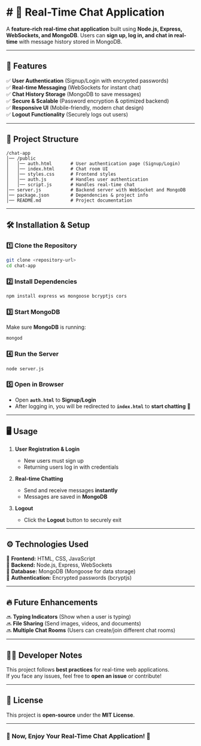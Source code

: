<h1># 💬 Real-Time Chat Application</h1>

A **feature-rich real-time chat application** built using **Node.js, Express, WebSockets, and MongoDB**. Users can **sign up, log in, and chat in real-time** with message history stored in MongoDB.

---

## 🚀 Features  

✅ **User Authentication** (Signup/Login with encrypted passwords)  
✅ **Real-time Messaging** (WebSockets for instant chat)  
✅ **Chat History Storage** (MongoDB to save messages)  
✅ **Secure & Scalable** (Password encryption & optimized backend)  
✅ **Responsive UI** (Mobile-friendly, modern chat design)  
✅ **Logout Functionality** (Securely logs out users)  

---

## 📂 Project Structure  

```
/chat-app
│── /public
│   │── auth.html       # User authentication page (Signup/Login)
│   │── index.html      # Chat room UI
│   │── styles.css      # Frontend styles
│   │── auth.js         # Handles user authentication
│   │── script.js       # Handles real-time chat
│── server.js           # Backend server with WebSocket and MongoDB
│── package.json        # Dependencies & project info
│── README.md           # Project documentation
```

---

## 🛠️ **Installation & Setup**  

### 1️⃣ **Clone the Repository**  
```sh
git clone <repository-url>
cd chat-app
```

### 2️⃣ **Install Dependencies**  
```sh
npm install express ws mongoose bcryptjs cors
```

### 3️⃣ **Start MongoDB**  
Make sure **MongoDB** is running:  
```sh
mongod
```

### 4️⃣ **Run the Server**  
```sh
node server.js
```

### 5️⃣ **Open in Browser**  
- Open **`auth.html`** to **Signup/Login**  
- After logging in, you will be redirected to **`index.html`** to **start chatting** 🎉  

---

## 🖥️ **Usage**  

1. **User Registration & Login**  
   - New users must sign up  
   - Returning users log in with credentials  

2. **Real-time Chatting**  
   - Send and receive messages **instantly**  
   - Messages are saved in **MongoDB**  

3. **Logout**  
   - Click the **Logout** button to securely exit  

---

## ⚙️ **Technologies Used**  

🔹 **Frontend:** HTML, CSS, JavaScript  
🔹 **Backend:** Node.js, Express, WebSockets  
🔹 **Database:** MongoDB (Mongoose for data storage)  
🔹 **Authentication:** Encrypted passwords (bcryptjs)  

---

## 🔥 **Future Enhancements**  

🔜 **Typing Indicators** (Show when a user is typing)  
🔜 **File Sharing** (Send images, videos, and documents)  
🔜 **Multiple Chat Rooms** (Users can create/join different chat rooms)  

---

## 👨‍💻 **Developer Notes**  

This project follows **best practices** for real-time web applications.  
If you face any issues, feel free to **open an issue** or contribute!  

---

## 📜 **License**  
This project is **open-source** under the **MIT License**.  

---

### 🎉 **Now, Enjoy Your Real-Time Chat Application!** 🚀  

